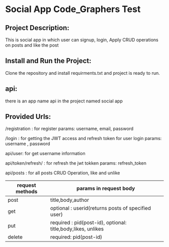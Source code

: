 # Social App Code_Graphers Test

## Project Description: 
This is social app in which user can signup, login,
Apply CRUD operations on posts and like the post

## Install and Run the Project: 
Clone the repository and install requirments.txt and project is ready to run.

## api:
there is an app name api in the project named social app
## Provided Urls: 

/registration : for register 
params: username, email, password

/login : for getting the JWT access and refresh token for user login
params: username , password

api/user: for get username information

api/token/refresh/ : for refresh the jwt tokken
params: refresh_token

api/posts : for all posts CRUD Operation, like and unlike 

request methods  | params in request body
---------------- | -------------
post             | title,body,author
get              | optional : userid(returns posts of specified user)
put              | required : pid(post-id), optional: title,body,likes,  unlikes
delete           | required: pid(post-id)

